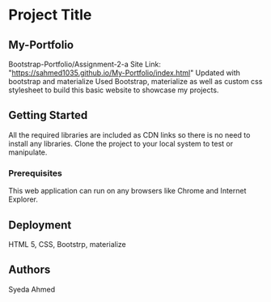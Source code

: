 

# Project Title
## My-Portfolio
Bootstrap-Portfolio/Assignment-2-a
Site Link: "https://sahmed1035.github.io/My-Portfolio/index.html"
Updated with bootstrap and materialize
Used Bootstrap, materialize as well as custom css stylesheet to build this basic website to showcase my projects. 


## Getting Started

All the required libraries are included as CDN links so there is no need to install any libraries. Clone the project to your local system to test or manipulate. 

### Prerequisites

This web application can run on any browsers like Chrome and Internet Explorer.


## Deployment

HTML 5, CSS, Bootstrp, materialize


## Authors

Syeda Ahmed
